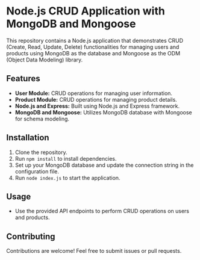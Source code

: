 # Node.js CRUD Application with MongoDB and Mongoose

This repository contains a Node.js application that demonstrates CRUD (Create, Read, Update, Delete) functionalities for managing users and products using MongoDB as the database and Mongoose as the ODM (Object Data Modeling) library.

## Features

- **User Module:** CRUD operations for managing user information.
- **Product Module:** CRUD operations for managing product details.
- **Node.js and Express:** Built using Node.js and Express framework.
- **MongoDB and Mongoose:** Utilizes MongoDB database with Mongoose for schema modeling.

## Installation

1. Clone the repository.
2. Run `npm install` to install dependencies.
3. Set up your MongoDB database and update the connection string in the configuration file.
4. Run `node index.js` to start the application.

## Usage

- Use the provided API endpoints to perform CRUD operations on users and products.

## Contributing

Contributions are welcome! Feel free to submit issues or pull requests.
